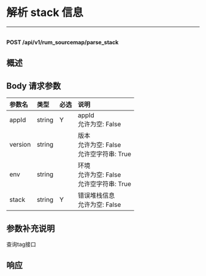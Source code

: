 # 解析 stack 信息

---

<br />**POST /api/v1/rum_sourcemap/parse_stack**

## 概述




## Body 请求参数

| 参数名        | 类型     | 必选   | 说明              |
|:-----------|:-------|:-----|:----------------|
| appId | string | Y | appId<br>允许为空: False <br> |
| version | string |  | 版本<br>允许为空: False <br>允许空字符串: True <br> |
| env | string |  | 环境<br>允许为空: False <br>允许空字符串: True <br> |
| stack | string | Y | 错误堆栈信息<br>允许为空: False <br> |

## 参数补充说明

查询tag接口





## 响应
```shell
 
```




